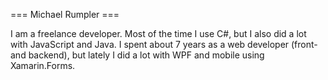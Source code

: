 === Michael Rumpler ===

I am a freelance developer. Most of the time I use C#, but I also did a lot with JavaScript and Java.
I spent about 7 years as a web developer (front- and backend), but lately I did a lot with WPF and mobile using Xamarin.Forms.
